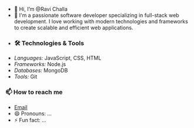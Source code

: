 - 👋 Hi, I’m @Ravi Challa
- 👀 I'm a passionate software developer specializing in full-stack web development. I love working with modern technologies and frameworks to create scalable and efficient web applications.
- ### 🛠️ Technologies & Tools
- *Languages:* JavaScript, CSS, HTML
- *Frameworks:* Node.js
- *Databases:* MongoDB
- *Tools:* Git
### 📫 How to reach me
- [Email](mailto:ravichalla4456@gmail.com)
- 😄 Pronouns: ...
- ⚡ Fun fact: ...

<!---
Ravi3329/Ravi3329 is a ✨ special ✨ repository because its `README.md` (this file) appears on your GitHub profile.
You can click the Preview link to take a look at your changes.
--->

